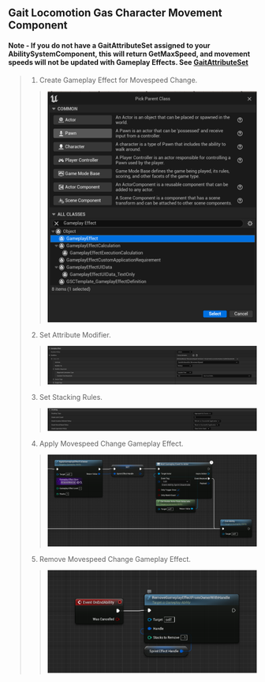 ## Gait Locomotion Gas Character Movement Component

#### Note - If you do not have a GaitAttributeSet assigned to your AbilitySystemComponent, this will return GetMaxSpeed, and movement speeds will not be updated with Gameplay Effects. See [GaitAttributeSet](https://github.com/GoliathGuitars/GaitLocomotionSystem/blob/main/Documentation/HelperFunctionClasses/GaitAttributeSet.md)
>
> 1. Create Gameplay Effect for Movespeed Change.
>> ![](/Assets/Images/Documentation/ActorComponentClasses/GaitLocomotionGasCmc/CreateGameplayEffect.png#small-image)
>
> 2. Set Attribute Modifier.
>> ![](/Assets/Images/Documentation/ActorComponentClasses/GaitLocomotionGasCmc/SprintGameplayEffect.png#small-image)
>
> 3. Set Stacking Rules.
>> ![](/Assets/Images/Documentation/ActorComponentClasses/GaitLocomotionGasCmc/SprintStackRules.png#small-image)
>
> 4. Apply Movespeed Change Gameplay Effect.
>> ![](/Assets/Images/Documentation/ActorComponentClasses/GaitLocomotionGasCmc/ApplySprintMovespeed.png#small-image)
>
> 5. Remove Movespeed Change Gameplay Effect.
>> ![](/Assets/Images/Documentation/ActorComponentClasses/GaitLocomotionGasCmc/RemoveSprintMovespeed.png#small-image)
